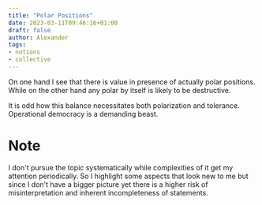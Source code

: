 ```yaml
---
title: "Polar Positions"
date: 2023-03-11T09:46:16+01:00
draft: false
author: Alexander
tags:
- notions
- collective
---
```


On one hand I see that there is value in presence of actually polar positions.
While on the other hand any polar by itself is likely to be destructive.

It is odd how this balance necessitates both polarization and tolerance.
Operational democracy is a demanding beast.

# Note

I don't pursue the topic systematically while complexities of it get my attention periodically.
So I highlight some aspects that look new to me but since I don't have a bigger picture yet
there is a higher risk of misinterpretation and inherent incompleteness of statements.

